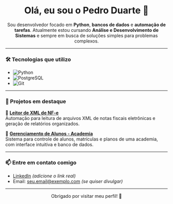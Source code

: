 <h1 align="center">Olá, eu sou o Pedro Duarte 👋</h1>

<p align="center">
Sou desenvolvedor focado em <strong>Python</strong>, <strong>bancos de dados</strong> e <strong>automação de tarefas</strong>.  
Atualmente estou cursando <strong>Análise e Desenvolvimento de Sistemas</strong> e sempre em busca de soluções simples para problemas complexos.
</p>

---

### 🛠️ Tecnologias que utilizo
- ![Python](https://img.shields.io/badge/Python-3776AB?style=flat&logo=python&logoColor=white)
- ![PostgreSQL](https://img.shields.io/badge/PostgreSQL-316192?style=flat&logo=postgresql&logoColor=white)
- ![Git](https://img.shields.io/badge/Git-F05032?style=flat&logo=git&logoColor=white)

---

### 🚀 Projetos em destaque

🔸 **[Leitor de XML de NF-e]([https://github.com/PedroDuarte/leitor-xml-nfe](https://github.com/Pedrao01/Relatorio_de_XML_para_EXCEL.git))**  
Automação para leitura de arquivos XML de notas fiscais eletrônicas e geração de relatórios organizados.

🔸 **[Gerenciamento de Alunos - Academia](https://github.com/PedroDuarte/gerenciamento_alunos_academia)**  
Sistema para controle de alunos, matrículas e planos de uma academia, com interface intuitiva e banco de dados.

---

### 📫 Entre em contato comigo
- [LinkedIn](https://www.linkedin.com/in/seu-usuario) *(adicione o link real)*
- Email: seu.email@exemplo.com *(se quiser divulgar)*

---

<p align="center">Obrigado por visitar meu perfil! 🚀</p>

<!---
Pedrao01/Pedrao01 is a ✨ special ✨ repository because its `README.md` (this file) appears on your GitHub profile.
You can click the Preview link to take a look at your changes.
--->
